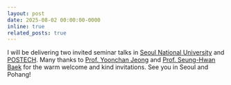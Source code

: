 ```yaml
---
layout: post
date: 2025-08-02 00:00:00-0000
inline: true
related_posts: true
---
```


I will be delivering two invited seminar talks in [Seoul National University](https://en.snu.ac.kr/) and [POSTECH](https://www.postech.ac.kr/eng/index.do).
Many thanks to [Prof. Yoonchan Jeong](http://oeqelab.snu.ac.kr/PROFJ) and [Prof. Seung-Hwan Baek](https://sites.google.com/view/shbaek/members) for the warm welcome and kind invitations. See you in Seoul and Pohang!
